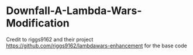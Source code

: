 # Downfall-A-Lambda-Wars-Modification











Credit to riggs9162 and their project https://github.com/riggs9162/lambdawars-enhancement for the base code
